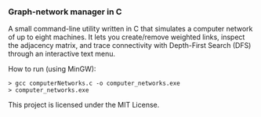 ### Graph-network manager in C

A small command-line utility written in C that simulates
a computer network of up to eight machines. It lets you 
create/remove weighted links, inspect the adjacency matrix, 
and trace connectivity with Depth-First Search (DFS) through 
an interactive text menu.

How to run (using MinGW): 

    > gcc computerNetworks.c -o computer_networks.exe
    > computer_networks.exe

This project is licensed under the MIT License.
